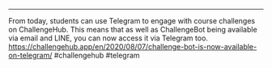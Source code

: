 ---
From today, students can use Telegram to engage with course challenges on ChallengeHub. This means that as well as ChallengeBot being available via email and LINE, you can now access it via Telegram too.
https://challengehub.app/en/2020/08/07/challenge-bot-is-now-available-on-telegram/
#challengehub #telegram
